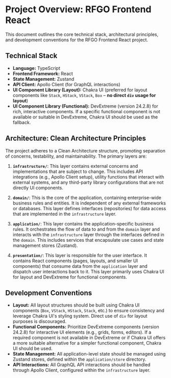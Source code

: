 # Project Overview: RFGO Frontend React

This document outlines the core technical stack, architectural principles, and development conventions for the RFGO Frontend React project.

## Technical Stack

*   **Language:** TypeScript
*   **Frontend Framework:** React
*   **State Management:** Zustand
*   **API Client:** Apollo Client (for GraphQL interactions)
*   **UI Component Library (Layout):** Chakra UI (preferred for layout components like `Stack`, `HStack`, `VStack`, `Box` – **no direct `div` usage for layout**)
*   **UI Component Library (Functional):** DevExtreme (version 24.2.8) for rich, interactive components. If a specific functional component is not available or suitable in DevExtreme, Chakra UI should be used as the fallback.

## Architecture: Clean Architecture Principles

The project adheres to a Clean Architecture structure, promoting separation of concerns, testability, and maintainability. The primary layers are:

1.  **`infrastructure/`**: This layer contains external concerns and implementations that are subject to change. This includes API integrations (e.g., Apollo Client setup), utility functions that interact with external systems, and any third-party library configurations that are not directly UI components.

2.  **`domain/`**: This is the core of the application, containing enterprise-wide business rules and entities. It is independent of any external frameworks or databases. This layer defines interfaces (repositories) for data access that are implemented in the `infrastructure` layer.

3.  **`application/`**: This layer contains the application-specific business rules. It orchestrates the flow of data to and from the `domain` layer and interacts with the `infrastructure` layer through the interfaces defined in the `domain`. This includes services that encapsulate use cases and state management stores (Zustand).

4.  **`presentation/`**: This layer is responsible for the user interface. It contains React components (pages, layouts, and smaller UI components) that consume data from the `application` layer and dispatch user interactions back to it. This layer primarily uses Chakra UI for layout and DevExtreme for functional components.

## Development Conventions

*   **Layout:** All layout structures should be built using Chakra UI components (`Box`, `VStack`, `HStack`, `Stack`, etc.) to ensure consistency and leverage Chakra UI's styling system. Direct use of `div` for layout purposes is discouraged.
*   **Functional Components:** Prioritize DevExtreme components (version 24.2.8) for interactive UI elements (e.g., grids, forms, editors). If a required component is not available in DevExtreme or if Chakra UI offers a more suitable alternative for a simpler functional component, Chakra UI should be used.
*   **State Management:** All application-level state should be managed using Zustand stores, defined within the `application/store` directory.
*   **API Interactions:** All GraphQL API interactions should be handled through Apollo Client, configured within the `infrastructure` layer.
